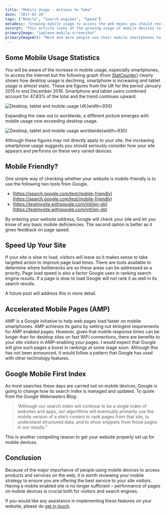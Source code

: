 ```yaml
---
title: "Mobile Usage - Actions to Take"
date: "2017-02-20"
tags: ["Mobile", "Search engines", "Speed"]
metaDesc: "Growing mobile usage to access the web means you should review your mobile strategy to ensure you are offering the best service to your visitors."
excerpt: "This article looks at the growing usage of mobile devices to access the internet and proposes a series of actions to be taken by businesses to improve the effectiveness of their website for these devices. This includes ways of checking if your site is mobile friendly, thoughts about page load speed, AMP pages and search engine optimisation."
primaryImage: "japlene-mobile-screenshot"
primaryImageAlt: "More and more people use their mobile smartphones to access the internet"
---
```


## Some Mobile Usage Statistics
You will be aware of the increase in mobile usage, especially smartphones, to access the internet but the following graph (from [StatCounter](http://gs.statcounter.com/#desktop+mobile+tablet-comparison-GB-monthly-201501-201612)) clearly shows how desktop usage is declining, smartphone is increasing and tablet usage is almost static. These are figures from the UK for the period January 2015 to end December 2016. Smartphone and tablet users combined account for 47.83% of the total and the trend continues upward.

![Desktop, tablet and mobile usage UK](/optim/blog/StatCounter-comparison-GB-monthly-201501-2016121.jpg){width=930}

Expanding the view out to worldwide, a different picture emerges with mobile usage now exceeding desktop usage.

![Desktop, tablet and mobile usage worldwide](/optim/blog/StatCounter-comparison-ww-monthly-201501-201612.jpg){width=930}

Although these figures may not directly apply to your site, the increasing smartphone usage suggests you should seriously consider how your site appears and performs on these very varied devices.

## Mobile Friendly?
One simple way of checking whether your website is mobile-friendly is to use the following two tools from Google.

- [https://search.google.com/test/mobile-friendly](https://search.google.com/test/mobile-friendly)
- [https://testmysite.withgoogle.com/intl/en-gb](https://testmysite.withgoogle.com/intl/en-gb)

By entering your website address, Google will check your site and let you know of any basic mobile deficiencies. The second option is better as it gives feedback on page speed.

## Speed Up Your Site
If your site is slow to load, visitors will leave so it makes sense to take targeted action to improve page load times. There are tools available to determine where bottlenecks are so these areas can be addressed as a priority. Page load speed is also a factor Google uses in ranking search engine results. If a page is slow to load Google will not rank it as well in its search results.

A future post will address this in more detail.

## Accelerated Mobile Pages (AMP)
AMP is a Google initiative to help web pages load faster on mobile smartphones. AMP achieves its gains by setting out stringent requirements for AMP enabled pages. However, given that mobile response times can be longer than for desktop sites on fast WiFi connections, there are benefits to your site visitors in AMP-enabling your pages. I would expect that Google will give such pages a boost in rankings at some stage soon. Although this has not been announced, it would follow a pattern that Google has used with other technology features.

## Google Mobile First Index
As most searches these days are carried out on mobile devices, Google is going to change how its search index is managed and updated. To quote from the Google Webmasters Blog:

> “Although our search index will continue to be a single index of websites and apps, our algorithms will eventually primarily use the mobile version of a site’s content to rank pages from that site, to understand structured data, and to show snippets from those pages in our results.”

This is another compelling reason to get your website properly set up for mobile devices.

## Conclusion
Because of the major importance of people using mobile devices to access products and services on the web, it is worth reviewing your mobile strategy to ensure you are offering the best service to your site visitors. Having a mobile enabled site is no longer sufficient – performance of pages on mobile devices is crucial both for visitors and search engines.

If you would like any assistance in implementing these features on your website, please do [get in touch](/contact/).

